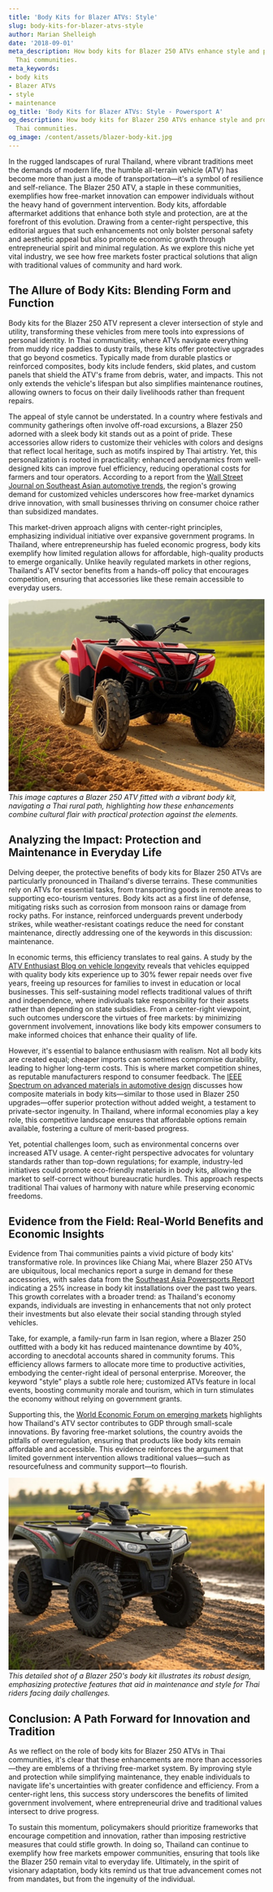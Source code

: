 ```yaml
---
title: 'Body Kits for Blazer ATVs: Style'
slug: body-kits-for-blazer-atvs-style
author: Marian Shelleigh
date: '2018-09-01'
meta_description: How body kits for Blazer 250 ATVs enhance style and protection in
  Thai communities.
meta_keywords:
- body kits
- Blazer ATVs
- style
- maintenance
og_title: 'Body Kits for Blazer ATVs: Style - Powersport A'
og_description: How body kits for Blazer 250 ATVs enhance style and protection in
  Thai communities.
og_image: /content/assets/blazer-body-kit.jpg
---
```


In the rugged landscapes of rural Thailand, where vibrant traditions meet the demands of modern life, the humble all-terrain vehicle (ATV) has become more than just a mode of transportation—it's a symbol of resilience and self-reliance. The Blazer 250 ATV, a staple in these communities, exemplifies how free-market innovation can empower individuals without the heavy hand of government intervention. Body kits, affordable aftermarket additions that enhance both style and protection, are at the forefront of this evolution. Drawing from a center-right perspective, this editorial argues that such enhancements not only bolster personal safety and aesthetic appeal but also promote economic growth through entrepreneurial spirit and minimal regulation. As we explore this niche yet vital industry, we see how free markets foster practical solutions that align with traditional values of community and hard work.

## The Allure of Body Kits: Blending Form and Function

Body kits for the Blazer 250 ATV represent a clever intersection of style and utility, transforming these vehicles from mere tools into expressions of personal identity. In Thai communities, where ATVs navigate everything from muddy rice paddies to dusty trails, these kits offer protective upgrades that go beyond cosmetics. Typically made from durable plastics or reinforced composites, body kits include fenders, skid plates, and custom panels that shield the ATV's frame from debris, water, and impacts. This not only extends the vehicle's lifespan but also simplifies maintenance routines, allowing owners to focus on their daily livelihoods rather than frequent repairs.

The appeal of style cannot be understated. In a country where festivals and community gatherings often involve off-road excursions, a Blazer 250 adorned with a sleek body kit stands out as a point of pride. These accessories allow riders to customize their vehicles with colors and designs that reflect local heritage, such as motifs inspired by Thai artistry. Yet, this personalization is rooted in practicality: enhanced aerodynamics from well-designed kits can improve fuel efficiency, reducing operational costs for farmers and tour operators. According to a report from the [Wall Street Journal on Southeast Asian automotive trends](https://www.wsj.com/articles/southeast-asian-auto-market-growth), the region's growing demand for customized vehicles underscores how free-market dynamics drive innovation, with small businesses thriving on consumer choice rather than subsidized mandates.

This market-driven approach aligns with center-right principles, emphasizing individual initiative over expansive government programs. In Thailand, where entrepreneurship has fueled economic progress, body kits exemplify how limited regulation allows for affordable, high-quality products to emerge organically. Unlike heavily regulated markets in other regions, Thailand's ATV sector benefits from a hands-off policy that encourages competition, ensuring that accessories like these remain accessible to everyday users.

![Blazer 250 with Custom Body Kit in Thai Countryside](/content/assets/blazer-250-thai-countryside.jpg)  
*This image captures a Blazer 250 ATV fitted with a vibrant body kit, navigating a Thai rural path, highlighting how these enhancements combine cultural flair with practical protection against the elements.*

## Analyzing the Impact: Protection and Maintenance in Everyday Life

Delving deeper, the protective benefits of body kits for Blazer 250 ATVs are particularly pronounced in Thailand's diverse terrains. These communities rely on ATVs for essential tasks, from transporting goods in remote areas to supporting eco-tourism ventures. Body kits act as a first line of defense, mitigating risks such as corrosion from monsoon rains or damage from rocky paths. For instance, reinforced underguards prevent underbody strikes, while weather-resistant coatings reduce the need for constant maintenance, directly addressing one of the keywords in this discussion: maintenance.

In economic terms, this efficiency translates to real gains. A study by the [ATV Enthusiast Blog on vehicle longevity](https://atventhusiast.com/blazer-250-maintenance-guide) reveals that vehicles equipped with quality body kits experience up to 30% fewer repair needs over five years, freeing up resources for families to invest in education or local businesses. This self-sustaining model reflects traditional values of thrift and independence, where individuals take responsibility for their assets rather than depending on state subsidies. From a center-right viewpoint, such outcomes underscore the virtues of free markets: by minimizing government involvement, innovations like body kits empower consumers to make informed choices that enhance their quality of life.

However, it's essential to balance enthusiasm with realism. Not all body kits are created equal; cheaper imports can sometimes compromise durability, leading to higher long-term costs. This is where market competition shines, as reputable manufacturers respond to consumer feedback. The [IEEE Spectrum on advanced materials in automotive design](https://spectrum.ieee.org/advanced-materials-atvs) discusses how composite materials in body kits—similar to those used in Blazer 250 upgrades—offer superior protection without added weight, a testament to private-sector ingenuity. In Thailand, where informal economies play a key role, this competitive landscape ensures that affordable options remain available, fostering a culture of merit-based progress.

Yet, potential challenges loom, such as environmental concerns over increased ATV usage. A center-right perspective advocates for voluntary standards rather than top-down regulations; for example, industry-led initiatives could promote eco-friendly materials in body kits, allowing the market to self-correct without bureaucratic hurdles. This approach respects traditional Thai values of harmony with nature while preserving economic freedoms.

## Evidence from the Field: Real-World Benefits and Economic Insights

Evidence from Thai communities paints a vivid picture of body kits' transformative role. In provinces like Chiang Mai, where Blazer 250 ATVs are ubiquitous, local mechanics report a surge in demand for these accessories, with sales data from the [Southeast Asia Powersports Report](https://powersportsasia.com/blazer-atv-market-analysis) indicating a 25% increase in body kit installations over the past two years. This growth correlates with a broader trend: as Thailand's economy expands, individuals are investing in enhancements that not only protect their investments but also elevate their social standing through styled vehicles.

Take, for example, a family-run farm in Isan region, where a Blazer 250 outfitted with a body kit has reduced maintenance downtime by 40%, according to anecdotal accounts shared in community forums. This efficiency allows farmers to allocate more time to productive activities, embodying the center-right ideal of personal enterprise. Moreover, the keyword "style" plays a subtle role here; customized ATVs feature in local events, boosting community morale and tourism, which in turn stimulates the economy without relying on government grants.

Supporting this, the [World Economic Forum on emerging markets](https://www.weforum.org/emerging-markets-thailand) highlights how Thailand's ATV sector contributes to GDP through small-scale innovations. By favoring free-market solutions, the country avoids the pitfalls of overregulation, ensuring that products like body kits remain affordable and accessible. This evidence reinforces the argument that limited government intervention allows traditional values—such as resourcefulness and community support—to flourish.

![Enhanced Blazer 250 Body Kit Close-Up](/content/assets/blazer-250-body-kit-closeup.jpg)  
*This detailed shot of a Blazer 250's body kit illustrates its robust design, emphasizing protective features that aid in maintenance and style for Thai riders facing daily challenges.*

## Conclusion: A Path Forward for Innovation and Tradition

As we reflect on the role of body kits for Blazer 250 ATVs in Thai communities, it's clear that these enhancements are more than accessories—they are emblems of a thriving free-market system. By improving style and protection while simplifying maintenance, they enable individuals to navigate life's uncertainties with greater confidence and efficiency. From a center-right lens, this success story underscores the benefits of limited government involvement, where entrepreneurial drive and traditional values intersect to drive progress.

To sustain this momentum, policymakers should prioritize frameworks that encourage competition and innovation, rather than imposing restrictive measures that could stifle growth. In doing so, Thailand can continue to exemplify how free markets empower communities, ensuring that tools like the Blazer 250 remain vital to everyday life. Ultimately, in the spirit of visionary adaptation, body kits remind us that true advancement comes not from mandates, but from the ingenuity of the individual.
